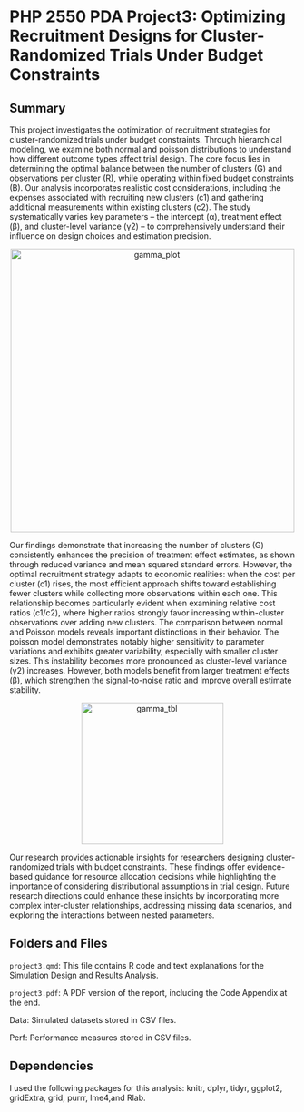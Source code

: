 # PHP 2550 PDA Project3: Optimizing Recruitment Designs for Cluster-Randomized Trials Under Budget Constraints

## Summary
This project investigates the optimization of recruitment strategies for cluster-randomized trials under budget constraints. Through hierarchical modeling, we examine both normal and poisson distributions to understand how different outcome types affect trial design. The core focus lies in determining the optimal balance between the number of clusters (G) and observations per cluster (R), while operating within fixed budget constraints (B). Our analysis incorporates realistic cost considerations, including the expenses associated with recruiting new clusters (c1) and gathering additional measurements within existing clusters (c2). The study systematically varies key parameters – the intercept (α), treatment effect (β), and cluster-level variance (γ2) – to comprehensively understand their influence on design choices and estimation precision.

<div align="center">
  <img width="500" alt="gamma_plot" src="https://github.com/user-attachments/assets/f5c34a70-4c58-4bed-94b8-69f3465216aa" />
</div>

Our findings demonstrate that increasing the number of clusters (G) consistently enhances the precision of treatment effect estimates, as shown through reduced variance and mean squared standard errors. However, the optimal recruitment strategy adapts to economic realities: when the cost per cluster (c1) rises, the most efficient approach shifts toward establishing fewer clusters while collecting more observations within each one. This relationship becomes particularly evident when examining relative cost ratios (c1/c2), where higher ratios strongly favor increasing within-cluster observations over adding new clusters. The comparison between normal and Poisson models reveals important distinctions in their behavior. The poisson model demonstrates notably higher sensitivity to parameter variations and exhibits greater variability, especially with smaller cluster sizes. This instability becomes more pronounced as cluster-level variance (γ2) increases. However, both models benefit from larger treatment effects (β), which strengthen the signal-to-noise ratio and improve overall estimate stability.

<div align="center">
  <img width="250" alt="gamma_tbl" src="https://github.com/user-attachments/assets/99eb7b3b-7d0e-4afa-889a-56f73e845089" />
</div>

Our research provides actionable insights for researchers designing cluster-randomized trials with budget constraints. These findings offer evidence-based guidance for resource allocation decisions while highlighting the importance of considering distributional assumptions in trial design. Future research directions could enhance these insights by incorporating more complex inter-cluster relationships, addressing missing data scenarios, and exploring the interactions between nested parameters.

## Folders and Files
`project3.qmd`: This file contains R code and text explanations for the Simulation Design and Results Analysis.

`project3.pdf`: A PDF version of the report, including the Code Appendix at the end.

Data: Simulated datasets stored in CSV files.

Perf: Performance measures stored in CSV files.

## Dependencies
I used the following packages for this analysis: knitr, dplyr, tidyr, ggplot2, gridExtra, grid, purrr, lme4,and  Rlab.
